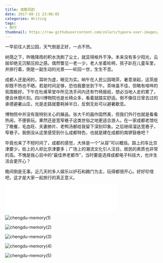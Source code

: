 ```yaml
---
title: 成都风韵
date: 2017-08-11 23:06:05
categories: Writing
tags:
- 旅行
thumbnail: https://raw.githubusercontent.com/zolars/typora-user-images/master/pic4.jpg
---
```


一早前往人民公园，天气倒是正好，一点不热。

树荫之下，昨晚降雨的积水洗刷了尘土，就显得格外干净。本来没有多少阳光，云层却绝无沉郁压抑之感。偶然瞥见一老一少，老人坐着轮椅，孩子趴在儿童车里，并排行着，倒是一副生动的光景——轮回一世，生生不息。

<!--more-->

成都人还是闲的，耳听为虚，眼见为实。晌午在人民公园喝茶，暑意渐起，这茶座却既不热也不晒，若是时间足够，恐怕我要坐到下午。茶味虽不佳，但略有喧哗的氛围极好。下午在杜甫草堂中所见洗手间内还有竹椅报纸，想必当地人走的累了，便会休憩片刻。四川博物院也是长椅众多，看着就踏实舒适。倒不像往日曾去过的承德避暑山庄，光是走路就要耗掉半日，反倒无处可以避暑歇息。

博物院中并没有我特别关心的展品，张大千的画作固然美，但我们外行也就是看看热闹，不便亵玩。果然还是宽窄巷子这类世俗之地更适合游人。在一家成都老馆吃了晚餐，毛血旺、夫妻肺片、老鸭汤都给我留下深刻印象。之后继续溜达宽巷子，窄巷子。我倒没从这里感受到什么成都特色，也就是建在成都的南锣鼓巷吧？

毕竟也来了不短时间了，成都的感觉，大体是一个“从容”可以概括。路上的车比京津要少，街上的人却比京津要多；广场上的潮流文化引人注目，居民的素质也非常的高。不愧是我心目中的“最佳养老都市”，当时要是选择成都电子科技大，也许生活会更开心？

晚间倒是无事。近几天的多人娱乐以炉石和踢门为主，玩得都很开心。好好珍惜吧，这才是大家一起旅行的真正意义。

<iframe frameborder="no" border="0" marginwidth="0" marginheight="0" width=370 height=86 src="//music.163.com/outchain/player?type=2&id=459227467&auto=0&height=66"></iframe>

![chengdu-memory(1)](https://raw.githubusercontent.com/zolars/typora-user-images/master/pic1.jpg)

![chengdu-memory(2)](https://raw.githubusercontent.com/zolars/typora-user-images/master/pic2.jpg)

![chengdu-memory(3)](https://raw.githubusercontent.com/zolars/typora-user-images/master/pic3.jpg)

![chengdu-memory(4)](https://raw.githubusercontent.com/zolars/typora-user-images/master/pic4.jpg)

![chengdu-memory(5)](https://raw.githubusercontent.com/zolars/typora-user-images/master/IMG_8989.jpg)
